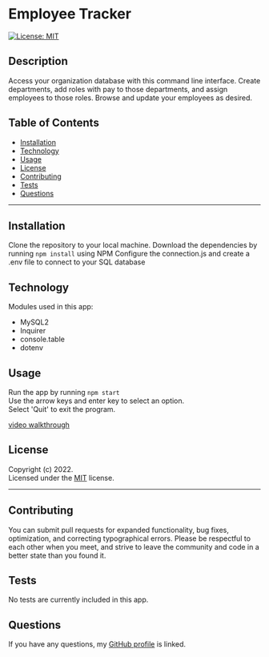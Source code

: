 # Employee Tracker

[![License: MIT](https://img.shields.io/badge/License-MIT-yellow.svg)](https://opensource.org/licenses/MIT)

## Description

Access your organization database with this command line interface. Create departments, add roles with pay to those departments, and assign employees to those roles. Browse and update your employees as desired.

## Table of Contents

- [Installation](#installation)
- [Technology](#technology)
- [Usage](#usage)
- [License](#license)
- [Contributing](#contributing)
- [Tests](#tests)
- [Questions](#questions)

---

## Installation

Clone the repository to your local machine.
Download the dependencies by running `npm install` using NPM
Configure the connection.js and create a .env file to connect to your SQL database

## Technology

Modules used in this app:

- MySQL2
- Inquirer
- console.table
- dotenv

## Usage

Run the app by running `npm start`  
Use the arrow keys and enter key to select an option.  
Select 'Quit' to exit the program.


[video walkthrough](./assets/video/demo.mp4)

## License

Copyright (c) 2022.  
Licensed under the [MIT](https://mit-license.org/) license.

---

## Contributing

You can submit pull requests for expanded functionality, bug fixes, optimization, and correcting typographical errors. Please be respectful to each other when you meet, and strive to leave the community and code in a better state than you found it.

## Tests

No tests are currently included in this app.

## Questions

If you have any questions, my <a href="https://github.com/SrGiovanni">GitHub profile</a> is linked.
